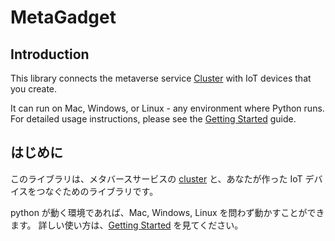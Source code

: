 # MetaGadget

## Introduction

This library connects the metaverse service [Cluster](https://cluster.mu/) with IoT devices that you create.

It can run on Mac, Windows, or Linux - any environment where Python runs.
For detailed usage instructions, please see the [Getting Started](GettingStarted-en.md) guide.

## はじめに
このライブラリは、メタバースサービスの [cluster](https://cluster.mu/) と、あなたが作った IoT デバイスをつなぐためのライブラリです。

python が動く環境であれば、Mac, Windows, Linux を問わず動かすことができます。
詳しい使い方は、[Getting Started](GettingStarted-en.md) を見てください。
